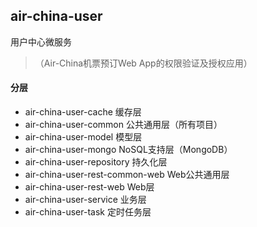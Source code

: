 ## air-china-user
用户中心微服务
>（Air-China机票预订Web App的权限验证及授权应用）

#### 分层
* air-china-user-cache 缓存层
* air-china-user-common 公共通用层（所有项目）
* air-china-user-model 模型层
* air-china-user-mongo NoSQL支持层（MongoDB）
* air-china-user-repository 持久化层
* air-china-user-rest-common-web Web公共通用层
* air-china-user-rest-web Web层
* air-china-user-service 业务层
* air-china-user-task 定时任务层
